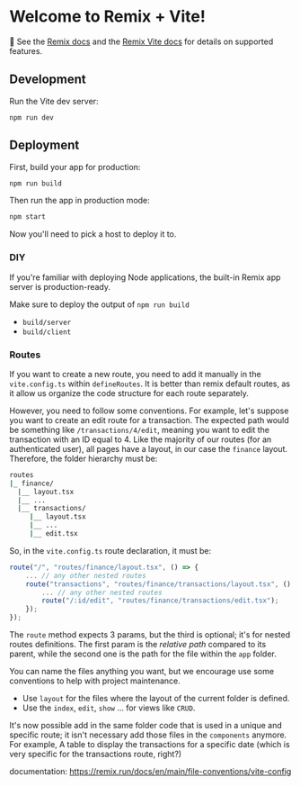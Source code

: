 # Welcome to Remix + Vite!

📖 See the [Remix docs](https://remix.run/docs) and the [Remix Vite docs](https://remix.run/docs/en/main/guides/vite) for details on supported features.

## Development

Run the Vite dev server:

```shellscript
npm run dev
```

## Deployment

First, build your app for production:

```sh
npm run build
```

Then run the app in production mode:

```sh
npm start
```

Now you'll need to pick a host to deploy it to.

### DIY

If you're familiar with deploying Node applications, the built-in Remix app server is production-ready.

Make sure to deploy the output of `npm run build`

- `build/server`
- `build/client`

### Routes

If you want to create a new route, you need to add it manually in the `vite.config.ts` within `defineRoutes`.
It is better than remix default routes, as it allow us organize the code structure for each route separately.

However, you need to follow some conventions. For example, let's suppose you want to create an edit route for a transaction.
The expected path would be something like `/transactions/4/edit`, meaning you want to edit the transaction with an ID
equal to 4. Like the majority of our routes (for an authenticated user), all pages have a layout, in our case the `finance`
layout. Therefore, the folder hierarchy must be:

```sh
routes
|_ finance/
  |__ layout.tsx
  |__ ...
  |__ transactions/
     |__ layout.tsx
     |__ ...
     |__ edit.tsx
```

So, in the `vite.config.ts` route declaration, it must be:

```ts
route("/", "routes/finance/layout.tsx", () => {
    ... // any other nested routes
    route("transactions", "routes/finance/transactions/layout.tsx", () => {
        ... // any other nested routes
        route("/:id/edit", "routes/finance/transactions/edit.tsx");
    });
});
```

The `route` method expects 3 params, but the third is optional; it's for nested routes definitions.
The first param is the *relative path* compared to its parent, while the second one is the path for the file within
the `app` folder.

You can name the files anything you want, but we encourage use some conventions to help with project maintenance.

* Use `layout` for the files where the layout of the current folder is defined.
* Use the `index`, `edit`, `show` ... for views like `CRUD`.

It's now possible add in the same folder code that is used in a unique and specific route; it isn't necessary
add those files in the `components` anymore. For example, A table to display the transactions for a specific date
(which is very specific for the transactions route, right?)

documentation: https://remix.run/docs/en/main/file-conventions/vite-config
